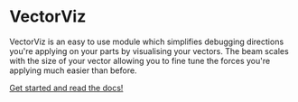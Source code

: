 # VectorViz

VectorViz is an easy to use module which simplifies debugging directions you're applying on your parts by visualising your vectors. The beam scales with the size of your vector allowing you to fine tune the forces you're applying much easier than before.

[Get started and read the docs!](https://fxxizan.github.io/VectorViz/)
